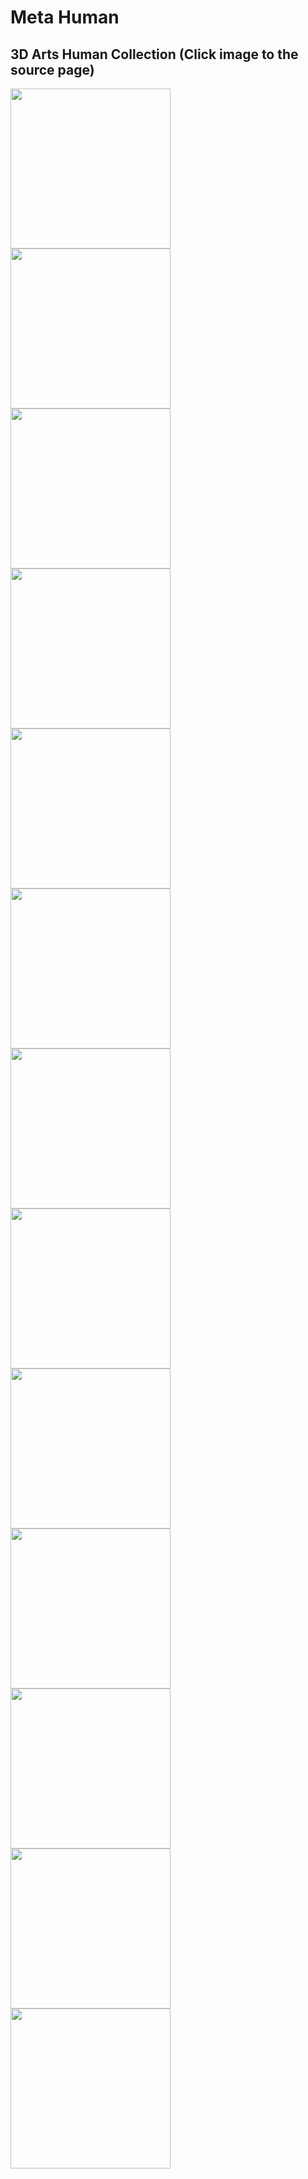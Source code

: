 # Meta Human
## 3D Arts Human Collection (Click image to the source page)

<a href="https://www.artstation.com/artwork/oAleyL">
  <img src="https://github.com/tflsguoyu/Meta-Human/blob/master/images/Ed_Pantera.jpg" title="" height="256px">
</a>
<a href="https://www.artstation.com/artwork/J9B6aa">
  <img src="https://github.com/tflsguoyu/Meta-Human/blob/master/images/Artur_Tarnowski.jpg" title="" height="256px">
</a>
<a href="https://www.artstation.com/artwork/wJQJg9">
  <img src="https://github.com/tflsguoyu/Meta-Human/blob/master/images/村口朱师傅.jpg" title="" height="256px">
</a>
<a href="https://www.artstation.com/artwork/Vd6JvN">
  <img src="https://github.com/tflsguoyu/Meta-Human/blob/master/images/HAMAMA.jpg" title="" height="256px">
</a>
<a href="https://www.artstation.com/artwork/lR8yy5">
  <img src="https://github.com/tflsguoyu/Meta-Human/blob/master/images/An_Seong_Won.gif" title="" height="256px">
</a>
<a href="https://www.artstation.com/artwork/lRqvAV">
  <img src="https://github.com/tflsguoyu/Meta-Human/blob/master/images/Minsu_Kim.jpg" title="" height="256px">
</a>
<a href="https://www.artstation.com/artwork/03VVAE">
  <img src="https://github.com/tflsguoyu/Meta-Human/blob/master/images/Linyang_Chen.jpg" title="" height="256px">
</a>
<a href="https://www.artstation.com/artwork/8el28G">
  <img src="https://github.com/tflsguoyu/Meta-Human/blob/master/images/Soa_Lee.jpg" title="" height="256px">
</a>
<a href="https://www.artstation.com/artwork/lR5qao">
  <img src="https://github.com/tflsguoyu/Meta-Human/blob/master/images/Forever.jpg" title="" height="256px">
</a>
<a href="https://www.artstation.com/artwork/vJQ083">
  <img src="https://github.com/tflsguoyu/Meta-Human/blob/master/images/Aobo_Li.jpg" title="" height="256px">
</a>
<a href="https://www.artstation.com/artwork/R35vqW">
  <img src="https://github.com/tflsguoyu/Meta-Human/blob/master/images/Chen_Chen.jpg" title="" height="256px">
</a>
<a href="https://www.instagram.com/p/CeLtZ4yK8YS/">
  <img src="https://github.com/tflsguoyu/Meta-Human/blob/master/images/Kang_Ho_Rho.jpg" title="" height="256px">
</a>
<a href="https://www.artstation.com/artwork/NxY2Pz">
  <img src="https://github.com/tflsguoyu/Meta-Human/blob/master/images/Shin_JeongHo.jpg" title="" height="256px">
</a>

